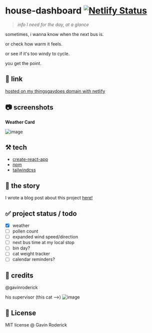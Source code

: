 # house-dashboard [![Netlify Status](https://api.netlify.com/api/v1/badges/e16a8374-f714-4e1e-9c41-a9a2ae5ba032/deploy-status)](https://app.netlify.com/sites/house-dashboard/deploys)
> *info I need for the day, at a glance*

sometimes, i wanna know when the next bus is.

or check how warm it feels.

or see if it's too windy to cycle.

you get the point.

## 🔗 link

[hosted on my thingsgavdoes domain with netlify](https://house-dashboard.thingsgavdoes.com)

## 📷 screenshots

**Weather Card**

![image](https://user-images.githubusercontent.com/19315682/177154471-20ee57d3-74d7-4446-91a8-e6e5c871f3eb.png)

## ⚒️ tech

- [create-react-app](https://reactjs.org/)
- [npm](https://npm.org)
- [tailwindcss](https://tailwindcss.com/)


## 📜 the story
I wrote a blog post about this project [here!](https://blog.thingsgavdoes.com/my-next-job-is-in-cyber/)


## ✅ project status / todo

- [X] weather
- [ ] pollen count
- [ ] expanded wind speed/direction
- [ ] next bus time at my local stop
- [ ] bin day?
- [ ] cat weight tracker
- [ ] calendar reminders?

## 💪 credits

@gavinroderick

his supervisor (this cat -->) ![image](https://user-images.githubusercontent.com/19315682/177156198-2e7d8927-c3d9-4ab7-a54d-a6a653cefbab.png)

## 📄 License

MIT license @ Gavin Roderick
